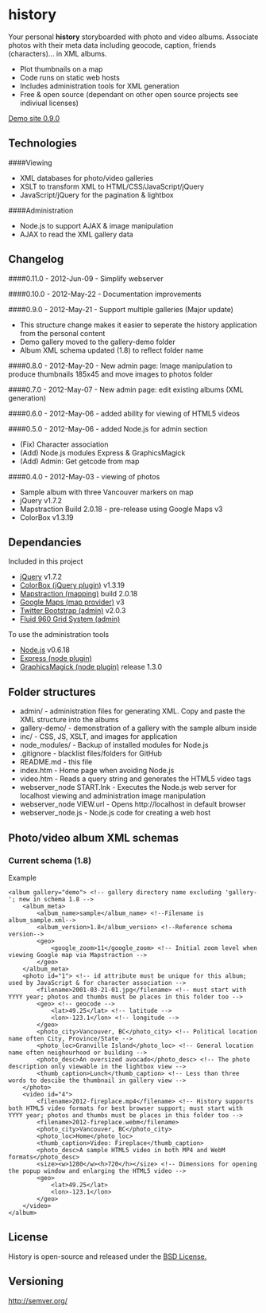 history
=======

Your personal **history** storyboarded with photo and video albums.  Associate photos with their meta data including geocode, caption, friends (characters)... in XML albums.
* Plot thumbnails on a map
* Code runs on static web hosts
* Includes administration tools for XML generation
* Free & open source (dependant on other open source projects see indiviual licenses)


[Demo site 0.9.0](http://history.staticloud.com/)

Technologies
------
####Viewing
* XML databases for photo/video galleries
* XSLT to transform XML to HTML/CSS/JavaScript/jQuery
* JavaScript/jQuery for the pagination & lightbox

####Administration
* Node.js to support AJAX & image manipulation
* AJAX to read the XML gallery data

Changelog
------
####0.11.0 - 2012-Jun-09 - Simplify webserver

####0.10.0 - 2012-May-22 - Documentation improvements

####0.9.0 - 2012-May-21 - Support multiple galleries (Major update)
* This structure change makes it easier to seperate the history application from the personal content
* Demo gallery moved to the gallery-demo folder
* Album XML schema updated (1.8) to reflect folder name

####0.8.0 - 2012-May-20 - New admin page: Image manipulation to produce thumbnails 185x45 and move images to photos folder

####0.7.0 - 2012-May-07 - New admin page: edit existing albums (XML generation)

####0.6.0 - 2012-May-06 - added ability for viewing of HTML5 videos

####0.5.0 - 2012-May-06 - added Node.js for admin section
* (Fix) Character association 
* (Add) Node.js modules Express & GraphicsMagick
* (Add) Admin: Get getcode from map

####0.4.0 - 2012-May-03 - viewing of photos
* Sample album with three Vancouver markers on map
* jQuery v1.7.2
* Mapstraction Build 2.0.18 - pre-release using Google Maps v3
* ColorBox v1.3.19

Dependancies
------
Included in this project
* [jQuery](http://jquery.com/) v1.7.2
* [ColorBox (jQuery plugin)](http://www.jacklmoore.com/colorbox) v1.3.19
* [Mapstraction (mapping)](http://mapstraction.com/) build 2.0.18
* [Google Maps (map provider)](https://developers.google.com/maps/) v3
* [Twitter Bootstrap (admin)](http://twitter.github.com/bootstrap/) v2.0.3
* [Fluid 960 Grid System (admin)](http://www.designinfluences.com/fluid960gs/)

To use the administration tools
* [Node.js](http://nodejs.org/) v0.6.18
* [Express (node plugin)](http://expressjs.com/)
* [GraphicsMagick (node plugin)](https://github.com/aheckmann/gm) release 1.3.0

Folder structures
-------
* admin/ - administration files for generating XML.  Copy and paste the XML structure into the albums
* gallery-demo/ - demonstration of a gallery with the sample album inside
* inc/ - CSS, JS, XSLT, and images for application
* node_modules/ - Backup of installed modules for Node.js
* .gitignore - blacklist files/folders for GitHub
* README.md - this file
* index.htm - Home page when avoiding Node.js
* video.htm - Reads a query string and generates the HTML5 video tags
* webserver_node START.lnk - Executes the Node.js web server for localhost viewing and administration image manipulation
* webserver_node VIEW.url - Opens http://localhost in default browser
* webserver_node.js - Node.js code for creating a web host

Photo/video album XML schemas
-------
### Current schema (1.8)

Example

    <album gallery="demo"> <!-- gallery directory name excluding 'gallery-'; new in schema 1.8 -->
    	<album_meta>
    		<album_name>sample</album_name> <!--Filename is album_sample.xml-->
    		<album_version>1.8</album_version> <!--Reference schema version-->
    		<geo>
    			<google_zoom>11</google_zoom> <!-- Initial zoom level when viewing Google map via Mapstraction -->
    		</geo>
    	</album_meta>
    	<photo id="1"> <!-- id attribute must be unique for this album; used by JavaScript & for character association -->
    		<filename>2001-03-21-01.jpg</filename> <!-- must start with YYYY year; photos and thumbs must be places in this folder too -->
    		<geo> <!-- geocode -->
    			<lat>49.25</lat> <!-- latitude -->
    			<lon>-123.1</lon> <!-- longitude -->
    		</geo>
    		<photo_city>Vancouver, BC</photo_city> <!-- Political location name often City, Province/State -->
    		<photo_loc>Granville Island</photo_loc> <!-- General location name often neighourhood or building -->
			<photo_desc>An oversized avocado</photo_desc> <!-- The photo description only viewable in the lightbox view -->
    		<thumb_caption>Lunch</thumb_caption> <!-- Less than three words to descibe the thumbnail in gallery view -->
    	</photo>
		<video id="4">
			<filename>2012-fireplace.mp4</filename> <!-- History supports both HTML5 video formats for best browser support; must start with YYYY year; photos and thumbs must be places in this folder too -->
			<filename>2012-fireplace.webm</filename>
			<photo_city>Vancouver, BC</photo_city>
			<photo_loc>Home</photo_loc>
			<thumb_caption>Video: Fireplace</thumb_caption>
			<photo_desc>A sample HTML5 video in both MP4 and WebM formats</photo_desc>
			<size><w>1280</w><h>720</h></size> <!-- Dimensions for opening the popup window and enlarging the HTML5 video -->
			<geo>
				<lat>49.25</lat>
				<lon>-123.1</lon>
			</geo>
		</video>
    </album>
    
License
-------
History is open-source and released under the [BSD License.](http://www.opensource.org/licenses/bsd-license.php)

Versioning
-------
http://semver.org/
